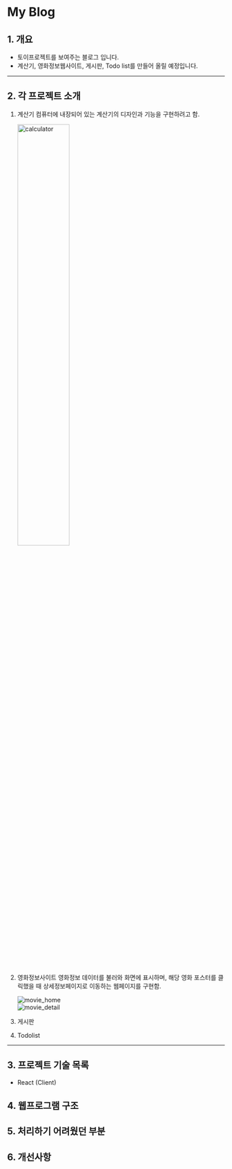 # My Blog

## 1. 개요

- 토이프로젝트를 보여주는 블로그 입니다.
- 계산기, 영화정보웹사이트, 게시판, Todo list를 만들어 올릴 예정입니다.

---

## 2. 각 프로젝트 소개

1. 계산기
   컴퓨터에 내장되어 있는 계산기의 디자인과 기능을 구현하려고 함.

   <img src='https://user-images.githubusercontent.com/42715840/152738272-ab4c83b9-0a4b-4413-8e69-64a9300bff47.png' alt='calculator' height='50%'/>

   <br/>

2. 영화정보사이트
   영화정보 데이터를 불러와 화면에 표시하며, 해당 영화 포스터를 클릭했을 때 상세정보페이지로 이동하는 웹페이지를 구현함.

    <img src='https://user-images.githubusercontent.com/42715840/152738247-0a5e7e4c-a0b1-4cfa-b804-901ceede399f.png' alt='movie_home'/>

    <br/>

    <img src='https://user-images.githubusercontent.com/42715840/152738258-616845bf-871b-44f3-857a-0bb1f98dedd0.png' alt='movie_detail'/>

3. 게시판

4. Todolist

---

## 3. 프로젝트 기술 목록

- React (Client)

## 4. 웹프로그램 구조

## 5. 처리하기 어려웠던 부분

## 6. 개선사항
